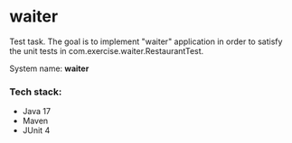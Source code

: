 # waiter 
Test task. The goal is to implement "waiter" application in order to satisfy the unit tests in com.exercise.waiter.RestaurantTest.

System name: **waiter**

### Tech stack:
- Java 17
- Maven
- JUnit 4